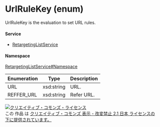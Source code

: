 

# UrlRuleKey (enum)

UrlRuleKey is the evaluation to set URL rules.

#### Service

+ [RetargetingListService](../../services/RetargetingListService.md)

#### Namespace

[RetargetingListService#Namespace](../../services/RetargetingListService.md#namespace)

| Enumeration  |       Type       |          Description          |
| ------------ | ---------------- | ----------------------------- |
| URL | xsd:string | URL. |
| REFFER_URL | xsd:string | Refer URL. |

<a rel="license" href="http://creativecommons.org/licenses/by-nd/2.1/jp/"><img alt="クリエイティブ・コモンズ・ライセンス" style="border-width:0" src="https://i.creativecommons.org/l/by-nd/2.1/jp/88x31.png" /></a><br />この 作品 は <a rel="license" href="http://creativecommons.org/licenses/by-nd/2.1/jp/">クリエイティブ・コモンズ 表示 - 改変禁止 2.1 日本 ライセンスの下に提供されています。</a>
